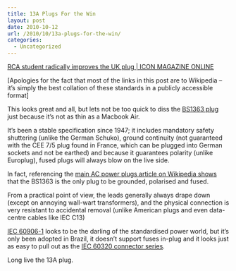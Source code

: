 ```yaml
---
title: 13A Plugs For the Win
layout: post
date: 2010-10-12
url: /2010/10/13a-plugs-for-the-win/
categories:
  - Uncategorized
---
```

[RCA student radically improves the UK plug | ICON MAGAZINE ONLINE][1]

[Apologies for the fact that most of the links in this post are to Wikipedia &#8211; it&rsquo;s simply the best collation of these standards in a publicly accessible format]

This looks great and all, but lets not be too quick to diss the [BS1363 plug][2] just because it&rsquo;s not as thin as a Macbook Air.

It&rsquo;s been a stable specification since 1947; it includes mandatory safety shuttering (unlike the German Schuko), ground continuity (not guaranteed with the CEE 7/5 plug found in France, which can be plugged into German sockets and not be earthed) and because it guarantees polarity (unlike Europlug), fused plugs will always blow on the live side.

In fact, referencing the [main AC power plugs article on Wikipedia shows][3] that the BS1363 is the only plug to be grounded, polarised and fused.

From a practical point of view, the leads generally always drape down (except on annoying wall-wart transformers), and the physical connection is very resistant to accidental removal (unlike American plugs and even data-centre cables like IEC C13)

[IEC 60906-1][4] looks to be the darling of the standardised power world, but it&rsquo;s only been adopted in Brazil, it doesn&rsquo;t support fuses in-plug and it looks just as easy to pull out as the [IEC 60320 connector series][5].

Long live the 13A plug.

 [1]: http://www.iconeye.com/index.php?view=article&catid=1:latest-news&layout=news&id=3864:rca-student-radically-improves-the-uk-plug&option=com_content&Itemid=18&ref=nf
 [2]: http://en.wikipedia.org/wiki/BS_1363
 [3]: http://en.wikipedia.org/wiki/AC_power_plugs_and_sockets#Comparison_of_plugs
 [4]: http://en.wikipedia.org/wiki/IEC_60906-1
 [5]: http://en.wikipedia.org/wiki/IEC_connector


